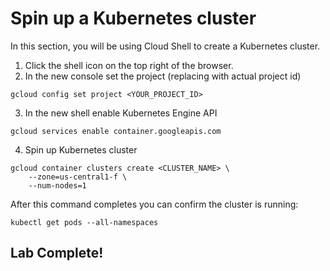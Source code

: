 # Spin up a Kubernetes cluster
In this section, you will be using Cloud Shell to create a Kubernetes cluster.
1. Click the shell icon on the top right of the browser.
2. In the new console set the project (replacing with actual project id)

```
gcloud config set project <YOUR_PROJECT_ID>
```

3. In the new shell enable Kubernetes Engine API
```
gcloud services enable container.googleapis.com
```

4. Spin up Kubernetes cluster
```
gcloud container clusters create <CLUSTER_NAME> \
    --zone=us-central1-f \
    --num-nodes=1
```

After this command completes you can confirm the cluster is running:
```
kubectl get pods --all-namespaces
```

## Lab Complete!
